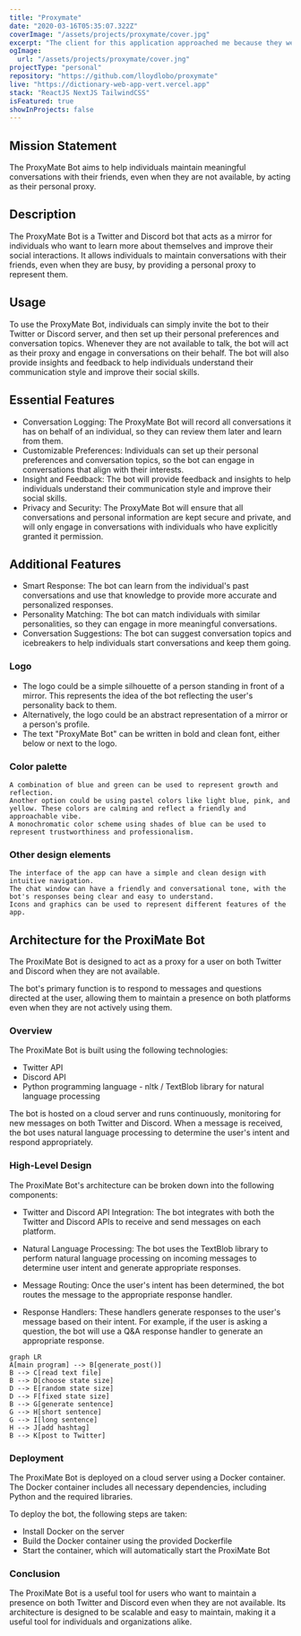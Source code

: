 ```yaml
---
title: "Proxymate"
date: "2020-03-16T05:35:07.322Z"
coverImage: "/assets/projects/proxymate/cover.jpg"
excerpt: "The client for this application approached me because they were looking to create a product that allows drivers to quickly connect with mechanics when dealing with car problems. They also were loooking to enable hobbyist and mechanics unassociated with any particular shop the opportunity to gig-work and manage their own time. I was able to effectively create user personas, competitive audits, sketches, wireframes and a final prototype and send over final assets to an engineer in around three months."
ogImage:
  url: "/assets/projects/proxymate/cover.jng"
projectType: "personal"
repository: "https://github.com/lloydlobo/proxymate"
live: "https://dictionary-web-app-vert.vercel.app"
stack: "ReactJS NextJS TailwindCSS"
isFeatured: true
showInProjects: false
---
```


## Mission Statement

The ProxyMate Bot aims to help individuals maintain meaningful
conversations with their friends, even when they are not available,
by acting as their personal proxy.

## Description

The ProxyMate Bot is a Twitter and Discord bot that acts as a mirror for
individuals who want to learn more about themselves and improve their
social interactions. It allows individuals to maintain conversations
with their friends, even when they are busy, by providing a personal
proxy to represent them.

## Usage

To use the ProxyMate Bot, individuals can simply invite the bot to their
Twitter or Discord server, and then set up their personal preferences and
conversation topics. Whenever they are not available to talk, the bot will
act as their proxy and engage in conversations on their behalf. The bot
will also provide insights and feedback to help individuals understand
their communication style and improve their social skills.

## Essential Features

- Conversation Logging: The ProxyMate Bot will record all conversations it
  has on behalf of an individual, so they can review them later and learn
  from them.
- Customizable Preferences: Individuals can set up their personal preferences
  and conversation topics, so the bot can engage in conversations that align
  with their interests.
- Insight and Feedback: The bot will provide feedback and insights to help
  individuals understand their communication style and improve their social skills.
- Privacy and Security: The ProxyMate Bot will ensure that all conversations and
  personal information are kept secure and private, and will only engage in
  conversations with individuals who have explicitly granted it permission.

## Additional Features

- Smart Response: The bot can learn from the individual's past
  conversations and use that knowledge to provide more accurate and
  personalized responses.
- Personality Matching: The bot can match individuals with similar personalities,
  so they can engage in more meaningful conversations.
- Conversation Suggestions: The bot can suggest conversation topics and icebreakers
  to help individuals start conversations and keep them going.

### Logo

- The logo could be a simple silhouette of a person standing in front of a mirror.
  This represents the idea of the bot reflecting the user's personality back to them.
- Alternatively, the logo could be an abstract representation of a mirror or
  a person's profile.
- The text "ProxyMate Bot" can be written in bold and clean font, either below
  or next to the logo.

### Color palette

    A combination of blue and green can be used to represent growth and reflection.
    Another option could be using pastel colors like light blue, pink, and yellow. These colors are calming and reflect a friendly and approachable vibe.
    A monochromatic color scheme using shades of blue can be used to represent trustworthiness and professionalism.

### Other design elements

    The interface of the app can have a simple and clean design with intuitive navigation.
    The chat window can have a friendly and conversational tone, with the bot's responses being clear and easy to understand.
    Icons and graphics can be used to represent different features of the app.

## Architecture for the ProxiMate Bot

The ProxiMate Bot is designed to act as a proxy for a user on both
Twitter and Discord when they are not available.

The bot's primary function is to respond to messages and questions
directed at the user, allowing them to maintain a presence on both
platforms even when they are not actively using them.

### Overview

The ProxiMate Bot is built using the following technologies:

- Twitter API
- Discord API
- Python programming language - nltk / TextBlob library for natural language processing

The bot is hosted on a cloud server and runs continuously, monitoring
for new messages on both Twitter and Discord. When a message is received,
the bot uses natural language processing to determine the user's intent
and respond appropriately.

### High-Level Design

The ProxiMate Bot's architecture can be broken down into the following
components:

- Twitter and Discord API Integration: The bot integrates with both the
  Twitter and Discord APIs to receive and send messages on each platform.

- Natural Language Processing: The bot uses the TextBlob library to
  perform natural language processing on incoming messages to determine
  user intent and generate appropriate responses.

- Message Routing: Once the user's intent has been determined, the bot
  routes the message to the appropriate response handler.

- Response Handlers: These handlers generate responses to the user's
  message based on their intent. For example, if the user is asking
  a question, the bot will use a Q&A response handler to generate an
  appropriate response.

```mermaid
graph LR
A[main program] --> B[generate_post()]
B --> C[read text file]
B --> D[choose state size]
D --> E[random state size]
D --> F[fixed state size]
B --> G[generate sentence]
G --> H[short sentence]
G --> I[long sentence]
H --> J[add hashtag]
B --> K[post to Twitter]
```

### Deployment

The ProxiMate Bot is deployed on a cloud server using a Docker
container. The Docker container includes all necessary dependencies,
including Python and the required libraries.

To deploy the bot, the following steps are taken:

- Install Docker on the server
- Build the Docker container using the provided Dockerfile
- Start the container, which will automatically start the ProxiMate Bot

### Conclusion

The ProxiMate Bot is a useful tool for users who want to maintain a
presence on both Twitter and Discord even when they are not available. Its
architecture is designed to be scalable and easy to maintain, making it
a useful tool for individuals and organizations alike.
